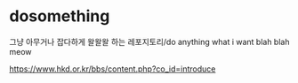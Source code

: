 # dosomething
그냥 아무거나 잡다하게 왈왈왈 하는 레포지토리/do anything what i want blah blah meow

https://www.hkd.or.kr/bbs/content.php?co_id=introduce
